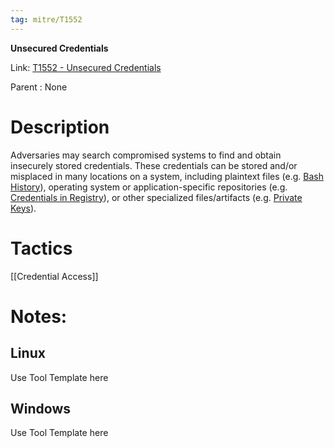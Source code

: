 ```yaml
---
tag: mitre/T1552
---
```


**Unsecured Credentials**

Link: [T1552 - Unsecured Credentials](https://attack.mitre.org/techniques/T1552)

Parent : None


# Description

Adversaries may search compromised systems to find and obtain insecurely stored credentials. These credentials can be stored and/or misplaced in many locations on a system, including plaintext files (e.g. [Bash History](https://attack.mitre.org/techniques/T1552/003)), operating system or application-specific repositories (e.g. [Credentials in Registry](https://attack.mitre.org/techniques/T1552/002)), or other specialized files/artifacts (e.g. [Private Keys](https://attack.mitre.org/techniques/T1552/004)).

# Tactics


[[Credential Access]]


# Notes:

## Linux

Use Tool Template here

## Windows

Use Tool Template here